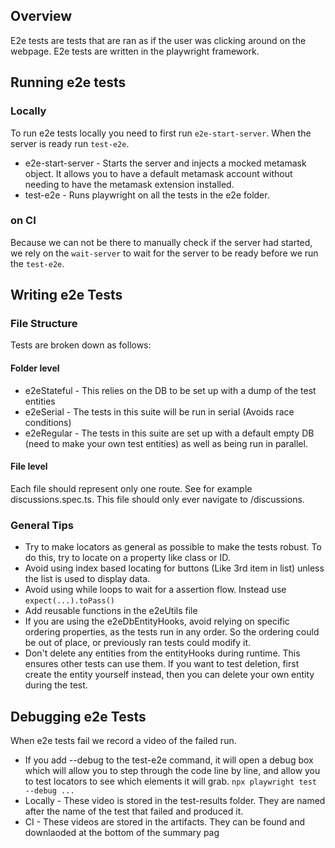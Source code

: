 ## Overview
E2e tests are tests that are ran as if the user was clicking around on the webpage. E2e tests are written in the
playwright framework.

## Running e2e tests
### Locally
To run e2e tests locally you need to first run `e2e-start-server`. When the server is ready run `test-e2e`.
* e2e-start-server - Starts the server and injects a mocked metamask object. It allows you to have a default
metamask account without needing to have the metamask extension installed.
* test-e2e - Runs playwright on all the tests in the e2e folder.

### on CI
Because we can not be there to manually check if the server had started, we rely on the `wait-server` to wait for
the server to be ready before we run the `test-e2e`.

## Writing e2e Tests
### File Structure
Tests are broken down as follows:
#### Folder level
* e2eStateful - This relies on the DB to be set up with a dump of the test entities
* e2eSerial - The tests in this suite will be run in serial (Avoids race conditions)
* e2eRegular - The tests in this suite are set up with a default empty DB (need to make your own test entities) as well as being run in parallel.

#### File level
Each file should represent only one route. See for example discussions.spec.ts. This file should only ever navigate
to /discussions.

### General Tips
* Try to make locators as general as possible to make the tests robust. To do this, try to locate on a property like class
or ID.
* Avoid using index based locating for buttons (Like 3rd item in list) unless the list is used to display data.
* Avoid using while loops to wait for a assertion flow. Instead use `expect(...).toPass()`
* Add reusable functions in the e2eUtils file
* If you are using the e2eDbEntityHooks, avoid relying on specific ordering properties, as the tests run in any order.
So the ordering could be out of place, or previously ran tests could modify it.
* Don't delete any entities from the entityHooks during runtime. This ensures other tests can use them. If you want to test
deletion, first create the entity yourself instead, then you can delete your own entity during the test.

## Debugging e2e Tests
When e2e tests fail we record a video of the failed run.

* If you add --debug to the test-e2e command, it will open a debug box which will allow you to step through the code 
line by line, and allow you to test locators to see which elements it will grab. `npx playwright test --debug ...`
* Locally - These video is stored in the test-results folder. They are named after the name of the test that failed
and produced it.
* CI - These videos are stored in the artifacts. They can be found and downlaoded at the bottom of the summary pag